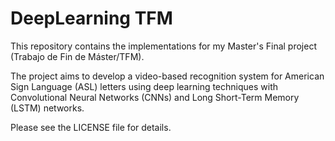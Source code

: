 # DeepLearning TFM

This repository contains the implementations for my Master's Final project (Trabajo de Fin de Máster/TFM).

The project aims to develop a video-based recognition system for American Sign Language (ASL) letters using deep learning techniques with Convolutional Neural Networks (CNNs) and Long Short-Term Memory (LSTM) networks.

Please see the LICENSE file for details.
